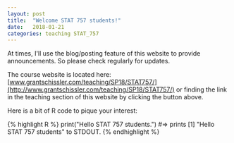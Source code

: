 ```yaml
---
layout: post
title:  "Welcome STAT 757 students!"
date:   2018-01-21
categories: teaching STAT_757
---
```


At times, I'll use the blog/posting feature of this website to provide announcements. So please check regularly for updates.

The course website is located here: [www.grantschissler.com/teaching/SP18/STAT757/](http://www.grantschissler.com/teaching/SP18/STAT757/) or finding the link in the teaching section of this website by clicking the button above.

Here is a bit of R code to pique your interest:

{% highlight R %}
print("Hello STAT 757 students.")
#=> prints [1] "Hello STAT 757 students" to STDOUT.
{% endhighlight %}
